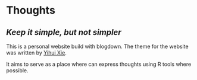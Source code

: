 # Thoughts

## _Keep it simple, but not simpler_

This is a personal website build with blogdown. The theme for the website was written by [Yihui Xie](https://yihui.name).

It aims to serve as a place where can express thoughts using R tools where possible. 

